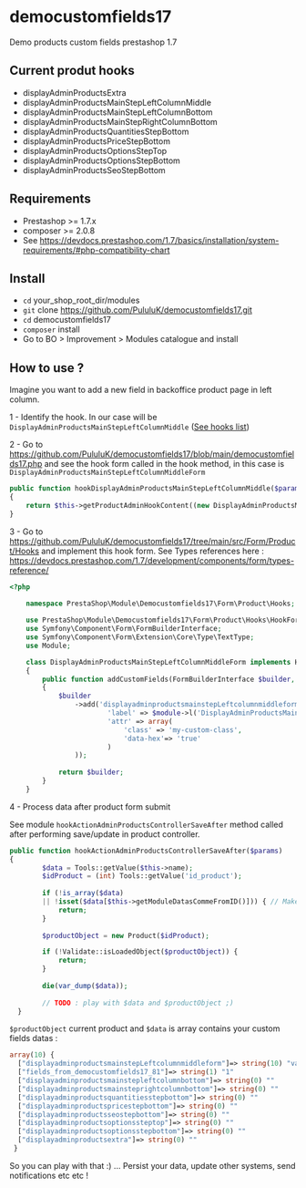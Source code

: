# democustomfields17
Demo products custom fields prestashop 1.7

## Current produt hooks

- displayAdminProductsExtra
- displayAdminProductsMainStepLeftColumnMiddle
- displayAdminProductsMainStepLeftColumnBottom
- displayAdminProductsMainStepRightColumnBottom
- displayAdminProductsQuantitiesStepBottom
- displayAdminProductsPriceStepBottom
- displayAdminProductsOptionsStepTop
- displayAdminProductsOptionsStepBottom
- displayAdminProductsSeoStepBottom

## Requirements

- Prestashop >= 1.7.x
- composer >= 2.0.8
- See https://devdocs.prestashop.com/1.7/basics/installation/system-requirements/#php-compatibility-chart

## Install

- `cd` your_shop_root_dir/modules
- `git` clone https://github.com/PululuK/democustomfields17.git
- `cd` democustomfields17
- `composer` install
- Go to BO > Improvement > Modules catalogue and install


## How to use ?

Imagine you want to add a new field in backoffice product page in left column.

1 - Identify the hook. In our case will be
 `DisplayAdminProductsMainStepLeftColumnMiddle` ([See hooks list](https://devdocs.prestashop.com/1.7/modules/concepts/hooks/list-of-hooks/#full-list))

2 - Go to https://github.com/PululuK/democustomfields17/blob/main/democustomfields17.php and see the hook form called in the hook method, in this case is `DisplayAdminProductsMainStepLeftColumnMiddleForm`

```php
public function hookDisplayAdminProductsMainStepLeftColumnMiddle($params)
{
    return $this->getProductAdminHookContent((new DisplayAdminProductsMainStepLeftColumnMiddleForm()), $params);
}
```
 
3 - Go to https://github.com/PululuK/democustomfields17/tree/main/src/Form/Product/Hooks and implement this hook form.
See Types references here : https://devdocs.prestashop.com/1.7/development/components/form/types-reference/
```php
<?php
        
    namespace PrestaShop\Module\Democustomfields17\Form\Product\Hooks;

    use PrestaShop\Module\Democustomfields17\Form\Product\Hooks\HookFormInterface;
    use Symfony\Component\Form\FormBuilderInterface;
    use Symfony\Component\Form\Extension\Core\Type\TextType;
    use Module;

    class DisplayAdminProductsMainStepLeftColumnMiddleForm implements HookFormInterface
    {
        public function addCustomFields(FormBuilderInterface $builder, Module $module) :FormBuilderInterface
        {
            $builder
                ->add('displayadminproductsmainstepLeftcolumnmiddleform', TextType::class, array(
                        'label' => $module->l('DisplayAdminProductsMainStepLeftColumnMiddleForm'),
                        'attr' => array(
                            'class' => 'my-custom-class',
                            'data-hex'=> 'true'
                        )
                ));
                    
            return $builder;
        }
    }
```

4 - Process data after product form submit

See module `hookActionAdminProductsControllerSaveAfter` method called after performing save/update in product controller. 

```php
public function hookActionAdminProductsControllerSaveAfter($params)
{
        $data = Tools::getValue($this->name);
        $idProduct = (int) Tools::getValue('id_product');
                        
        if (!is_array($data)
        || !isset($data[$this->getModuleDatasCommeFromID()])) { // Make sure datas come form this form
            return;
        }
        
        $productObject = new Product($idProduct);

        if (!Validate::isLoadedObject($productObject)) {
            return;
        }
        
        die(var_dump($data));
        
        // TODO : play with $data and $productObject ;)
  }
```

`$productObject` current product and  `$data` is array contains your  custom fields datas : 

```php
array(10) { 
  ["displayadminproductsmainstepLeftcolumnmiddleform"]=> string(10) "value test1" 
  ["fields_from_democustomfields17_81"]=> string(1) "1" 
  ["displayadminproductsmainstepleftcolumnbottom"]=> string(0) "" 
  ["displayadminproductsmainsteprightcolumnbottom"]=> string(0) "" 
  ["displayadminproductsquantitiesstepbottom"]=> string(0) "" 
  ["displayadminproductspricestepbottom"]=> string(0) "" 
  ["displayadminproductsseostepbottom"]=> string(0) "" 
  ["displayadminproductsoptionssteptop"]=> string(0) "" 
  ["displayadminproductsoptionsstepbottom"]=> string(0) "" 
  ["displayadminproductsextra"]=> string(0) "" 
 } 
```

So you can play with that :) ... Persist your data, update other systems, send notifications etc etc !
